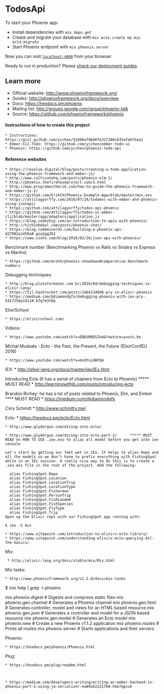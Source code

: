 # TodosApi

To start your Phoenix app:

  * Install dependencies with `mix deps.get`
  * Create and migrate your database with `mix ecto.create && mix ecto.migrate`
  * Start Phoenix endpoint with `mix phoenix.server`

Now you can visit [`localhost:4000`](http://localhost:4000) from your browser.

Ready to run in production? Please [check our deployment guides](http://www.phoenixframework.org/docs/deployment).

## Learn more

  * Official website: http://www.phoenixframework.org/
  * Guides: http://phoenixframework.org/docs/overview
  * Docs: https://hexdocs.pm/phoenix
  * Mailing list: http://groups.google.com/group/phoenix-talk
  * Source: https://github.com/phoenixframework/phoenix

#### Instructions of how to create this project

	* Instructions: https://gist.github.com/ycchen/52d9bef96d0fe327288c635afe67bee1
	* Ember-CLI-Todo: https://github.com/ycchen/ember-todo-ui
	* Phoenix: https://github.com/ycchen/phoenix-todo-api

#### Reference websites
	
	* https://resolve.digital/blog/posts/creating-a-todo-application-using-the-phoenix-framework-and-ember-js/
	* http://www.cultivatehq.com/posts/phoenix-elm-1/
	* http://phoenix.thefirehoseproject.com/3.html
	* http://www.programwitherik.com/how-to-guide-the-phoenix-framework-and-ember-js-2/
	* https://github.com/ErikCH/Phoenix-Example-App/blob/master/mix.exs
	* https://attilagyorffy.com/2016/07/24/todomvc-with-ember-and-phoenix-using-jsonapi/
	* https://github.com/attilagyorffy/todos-api-phoenix
	* https://github.com/attilagyorffy/todos-ui-ember-cli/blob/master/app/adapters/application.js
	* https://blog.codeship.com/an-introduction-to-apis-with-phoenix/
	* http://nithinbekal.com/posts/phoenix-chat/
	* https://blog.codeminer42.com/building-a-phoenix-api-d27902a1450a#.gza2gg262
	* https://www.coshx.com/blog/2016/03/16/json-api-with-phoenix/

Benchmark number (Benchmarking Phoenix vs Rails vs Sinatra vs Express vs Martini)

 	* https://github.com/mroth/phoenix-showdown#comparative-benchmark-numbers
	
Debugging techniques:

	* http://blog.plataformatec.com.br/2016/04/debugging-techniques-in-elixir-lang/
	* https://til.hashrocket.com/posts/3ab413d696-pry-in-elixir-phoenix
	* https://medium.com/@diamondgfx/debugging-phoenix-with-iex-pry-5417256e1d11#.b7q7m3tbb

ElixirSchool

	* https://elixirschool.com/	

Videos:	

	* https://www.youtube.com/watch?v=EBbSM6DSZnA&feature=youtu.be

Michał Muskała - Ecto - the Past, the Present, the Future (ElixirConfEU 2016)

	* https://www.youtube.com/watch?v=msdYuidWYQA
	
IEX:
	* http://elixir-lang.org/docs/master/iex/IEx.html

Introducing Ecto (It has a serial of chapters from Ecto to Phoenix) ***** MUST READ
 	* http://learningwithjb.com/posts/introducing-ecto 

Brandon Richey: he has a lot of posts related to Phoenix, Elm, and Ember **** MUST READ
  	* https://medium.com/@diamondgfx

Cory Schmitt
  	* http://www.schmitty.me/

Ecto:
	* https://hexdocs.pm/ecto/Ecto.html

	* http://www.glydergun.com/diving-into-ecto/		
	
	* http://www.glydergun.com/diving-into-ecto-part-2/      ***** MUST READ on HOW TO USE .iex.exs to alias all model before you get into iex console

	Let's start by getting our feet wet in IEx. It helps to alias Repo and all the models so we don't have to prefix everything with FishingSpot while in an IEx session. A really nice way to do this is to create a  .iex.exs file in the root of the project. Add the following:

	  alias FishingSpot.Repo
	  alias FishingSpot.Location
	  alias FishingSpot.LocationTrip
	  alias FishingSpot.LocationType
	  alias FishingSpot.Fisherman
	  alias FishingSpot.PersonTrip
	  alias FishingSpot.FishLanded
	  alias FishingSpot.FishSpecies
	  alias FishingSpot.FlyType
	  alias FishingSpot.Trip
	Open up the Elixir repl with our FishingSpot app running with:

	$ iex -S mix  

	* https://www.sitepoint.com/introduction-to-elixirs-ecto-library/
	* https://www.sitepoint.com/understanding-elixirs-ecto-querying-dsl-the-basics/


Mix:

	 * http://elixir-lang.org/docs/stable/mix/Mix.html

Mix tasks:

 	* http://www.phoenixframework.org/v1.2.0/docs/mix-tasks

$ mix help | grep -i phoenix

mix phoenix.digest      # Digests and compress static files
mix phoenix.gen.channel # Generates a Phoenix channel
mix phoenix.gen.html    # Generates controller, model and views for an HTML based resource
mix phoenix.gen.json    # Generates a controller and model for a JSON based resource
mix phoenix.gen.model   # Generates an Ecto model
mix phoenix.new         # Create a new Phoenix v1.1.2 application
mix phoenix.routes      # Prints all routes
mix phoenix.server      # Starts applications and their servers

Phoenix:

 	* https://hexdocs.pm/phoenix/Phoenix.html

Plug:

 	* https://hexdocs.pm/plug/readme.html



	* https://medium.com/developers-writing/writing-an-ember-backend-in-phoenix-part-2-using-ja-serializer-ea89a522217b#.hbe7qpvzk

